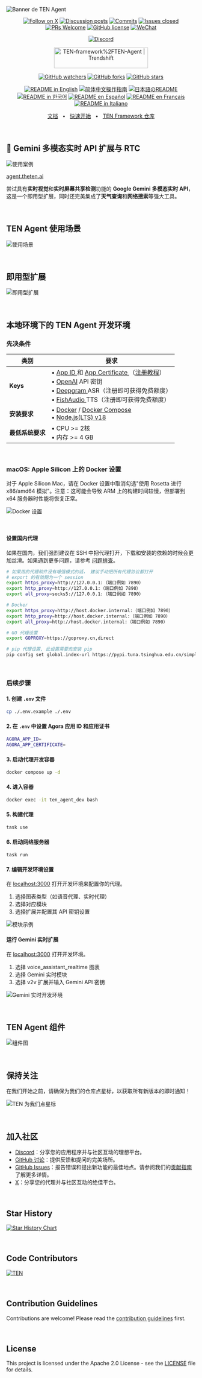 ![Banner de TEN Agent](https://github.com/TEN-framework/docs/blob/main/assets/jpg/banner.jpg?raw=true)

<div align="center">

[![Follow on X](https://img.shields.io/twitter/follow/TenFramework?logo=X&color=%20%23f5f5f5)](https://twitter.com/intent/follow?screen_name=TenFramework)
[![Discussion posts](https://img.shields.io/github/discussions/TEN-framework/ten-agent?labelColor=%20%23FDB062&color=%20%23f79009)](https://github.com/TEN-framework/ten-agent/discussions/)
[![Commits](https://img.shields.io/github/commit-activity/m/TEN-framework/ten-agent?labelColor=%20%237d89b0&color=%20%235d6b98)](https://github.com/TEN-framework/ten-agent/graphs/commit-activity)
[![Issues closed](https://img.shields.io/github/issues-search?query=repo%3ATEN-framework%2Ften-agent%20is%3Aclosed&label=issues%20closed&labelColor=green&color=green)](https://github.com/TEN-framework/ten-agent/issues)
[![PRs Welcome](https://img.shields.io/badge/PRs-welcome-brightgreen.svg?style=flat-square)](https://github.com/TEN-framework/ten-agent/pulls)
[![GitHub license](https://img.shields.io/badge/License-Apache_2.0-blue.svg?labelColor=%20%239b8afb&color=%20%237a5af8)](https://github.com/TEN-framework/ten-agent/blob/main/LICENSE)
[![WeChat](https://img.shields.io/badge/WeChat-WeChat_Group-%2307C160?logo=wechat)](https://github.com/TEN-framework/ten-agent/discussions/170)

[![Discord](https://dcbadge.vercel.app/api/server/VnPftUzAMJ)](https://discord.gg/VnPftUzAMJ)

<a href="https://trendshift.io/repositories/11978" target="_blank"><img src="https://trendshift.io/api/badge/repositories/11978" alt="TEN-framework%2FTEN-Agent | Trendshift" style="width: 250px; height: 55px;" width="250" height="55"/></a>

[![GitHub watchers](https://img.shields.io/github/watchers/TEN-framework/ten-agent?style=social&label=Watch)](https://GitHub.com/TEN-framework/ten-agent/watchers/?WT.mc_id=academic-105485-koreyst)
[![GitHub forks](https://img.shields.io/github/forks/TEN-framework/ten-agent?style=social&label=Fork)](https://GitHub.com/TEN-framework/ten-agent/network/?WT.mc_id=academic-105485-koreyst)
[![GitHub stars](https://img.shields.io/github/stars/TEN-framework/ten-agent?style=social&label=Star)](https://GitHub.com/TEN-framework/ten-agent/stargazers/?WT.mc_id=academic-105485-koreyst)

<a href="https://github.com/TEN-framework/ten-agent/blob/main/README.md"><img alt="README in English" src="https://img.shields.io/badge/English-lightgrey"></a>
<a href="https://github.com/TEN-framework/ten-agent/blob/main/docs/readmes/README-CN.md"><img alt="简体中文操作指南" src="https://img.shields.io/badge/简体中文-lightgrey"></a>
<a href="https://github.com/TEN-framework/ten-agent/blob/main/docs/readmes/README-JP.md"><img alt="日本語のREADME" src="https://img.shields.io/badge/日本語-lightgrey"></a>
<a href="https://github.com/TEN-framework/ten-agent/blob/main/docs/readmes/README-KR.md"><img alt="README in 한국어" src="https://img.shields.io/badge/한국어-lightgrey"></a>
<a href="https://github.com/TEN-framework/ten-agent/blob/main/docs/readmes/README-ES.md"><img alt="README en Español" src="https://img.shields.io/badge/Español-lightgrey"></a>
<a href="https://github.com/TEN-framework/ten-agent/blob/main/docs/readmes/README-FR.md"><img alt="README en Français" src="https://img.shields.io/badge/Français-lightgrey"></a>
<a href="https://github.com/TEN-framework/ten-agent/blob/main/docs/readmes/README-IT.md"><img alt="README in Italiano" src="https://img.shields.io/badge/Italiano-lightgrey"></a>

</div>

<div align="center">

[文档](https://doc.theten.ai)
<span>&nbsp;&nbsp;•&nbsp;&nbsp;</span>
[快速开始](https://doc.theten.ai/getting-started/quickstart)
<span>&nbsp;&nbsp;•&nbsp;&nbsp;</span>
[TEN Framework 仓库](https://github.com/TEN-framework/ten_framework)


</div>

<br>
<h2>🌟 Gemini 多模态实时 API 扩展与 RTC</h2>

![使用案例](https://github.com/TEN-framework/docs/blob/main/assets/gif/gemini.gif?raw=true)

[agent.theten.ai](https://agent.theten.ai)

尝试具有**实时视觉**和**实时屏幕共享检测**功能的 **Google Gemini 多模态实时 API**，这是一个即用型扩展，同时还完美集成了**天气查询**和**网络搜索**等强大工具。

<br>
<h2>TEN Agent 使用场景</h2>

![使用场景](https://github.com/TEN-framework/docs/blob/main/assets/jpg/usecases.jpg?raw=true)

<br>
<h2>即用型扩展</h2>

![即用型扩展](https://github.com/TEN-framework/docs/blob/main/assets/jpg/extensions.jpg?raw=true)

<br>
<h2>本地环境下的 TEN Agent 开发环境</h2>

### 先决条件

| 类别 | 要求 |
|----------|-------------|
| **Keys** | • [ App ID ](https://console.shengwang.cn) 和 [ App Certificate ](https://console.shengwang.cn)（[注册教程](https://doc.shengwang.cn/doc/console/general/quickstart#%E6%B3%A8%E5%86%8C%E8%B4%A6%E5%8F%B7)） <br>• [OpenAI](https://openai.com/index/openai-api/) API 密钥<br>• [ Deepgram ](https://deepgram.com/) ASR（注册即可获得免费额度）<br>• [ FishAudio ](https://fish.audio/) TTS（注册即可获得免费额度）|
| **安装要求** | • [Docker](https://www.docker.com/) / [Docker Compose](https://docs.docker.com/compose/)<br>• [Node.js(LTS) v18](https://nodejs.org/en) |
| **最低系统要求** | • CPU >= 2核<br>• 内存 >= 4 GB |

<br>

### macOS: Apple Silicon 上的 Docker 设置

对于 Apple Silicon Mac，请在 Docker 设置中取消勾选"使用 Rosetta 进行 x86/amd64 模拟"。注意：这可能会导致 ARM 上的构建时间较慢，但部署到 x64 服务器时性能将恢复正常。

![Docker 设置](https://github.com/TEN-framework/docs/blob/main/assets/gif/docker_setting.gif?raw=true)

<br>

#### 设置国内代理

如果在国内，我们强烈建议在 SSH 中把代理打开，下载和安装的依赖的时候会更加丝滑。如果遇到更多问题，请参考 [问题排查](../troubleshooting/troubleshooting-cn.md)。

```bash
# 如果用的代理软件没有增强模式的话， 建议手动把所有代理协议都打开
# export 的有效期为一个 session
export https_proxy=http://127.0.0.1:（端口例如 7890） 
export http_proxy=http://127.0.0.1:（端口例如 7890） 
export all_proxy=socks5://127.0.0.1:（端口例如 7890）

# Docker
export https_proxy=http://host.docker.internal:（端口例如 7890）
export http_proxy=http://host.docker.internal:（端口例如 7890）
export all_proxy=http://host.docker.internal:（端口例如 7890）

# GO 代理设置
export GOPROXY=https://goproxy.cn,direct

# pip 代理设置, 此设置需要先安装 pip
pip config set global.index-url https://pypi.tuna.tsinghua.edu.cn/simple
```

<br>

### 后续步骤

#### 1. 创建 `.env` 文件
```bash
cp ./.env.example ./.env
```

#### 2. 在 `.env` 中设置 Agora 应用 ID 和应用证书
```bash
AGORA_APP_ID=
AGORA_APP_CERTIFICATE=
```

#### 3. 启动代理开发容器
```bash
docker compose up -d
```

#### 4. 进入容器
```bash
docker exec -it ten_agent_dev bash
```

#### 5. 构建代理
```bash
task use
```

#### 6. 启动网络服务器
```bash
task run
```

#### 7. 编辑开发环境设置
在 [localhost:3000](http://localhost:3000) 打开开发环境来配置你的代理。
 1. 选择图表类型（如语音代理、实时代理）
 2. 选择对应模块
 3. 选择扩展并配置其 API 密钥设置

![模块示例](https://github.com/TEN-framework/docs/blob/main/assets/gif/module-example.gif?raw=true)

#### 运行 Gemini 实时扩展
在 [localhost:3000](http://localhost:3000) 打开开发环境。

 1. 选择 voice_assistant_realtime 图表
 2. 选择 Gemini 实时模块
 3. 选择 v2v 扩展并输入 Gemini API 密钥

![Gemini 实时开发环境](https://github.com/TEN-framework/docs/blob/main/assets/gif/gemini-playground.gif?raw=true)

<br>
<h2>TEN Agent 组件</h2>

![组件图](https://github.com/TEN-framework/docs/blob/main/assets/jpg/diagram.jpg?raw=true)

<br>
<h2>保持关注</h2>

在我们开始之前，请确保为我们的仓库点星标，以获取所有新版本的即时通知！

![TEN 为我们点星标](https://github.com/TEN-framework/docs/blob/main/assets/gif/star_us_2.gif?raw=true)

<br>
<h2>加入社区</h2>

- [Discord](https://discord.gg/VnPftUzAMJ)：分享您的应用程序并与社区互动的理想平台。
- [GitHub 讨论](https://github.com/TEN-framework/ten-agent/discussions)：提供反馈和提问的完美场所。
- [GitHub Issues](https://github.com/TEN-framework/ten-agent/issues)：报告错误和提出新功能的最佳地点。请参阅我们的[贡献指南](./docs/code-of-conduct/contributing.md)了解更多详情。
- [X](https://img.shields.io/twitter/follow/TenFramework?logo=X&color=%20%23f5f5f5)：分享您的代理并与社区互动的绝佳平台。

<br>
<h2>Star History</h2>

[![Star History Chart](https://api.star-history.com/svg?repos=ten-framework/ten-agent&type=Date)](https://star-history.com/#ten-framework/ten-agent&Date)

 <br>
 <h2>Code Contributors</h2>

[![TEN](https://contrib.rocks/image?repo=TEN-framework/ten-agent)](https://github.com/TEN-framework/ten-agent/graphs/contributors)

<br>
<h2>Contribution Guidelines</h2>

Contributions are welcome! Please read the [contribution guidelines](./docs/code-of-conduct/contributing.md) first.

<br>
<h2>License</h2>

This project is licensed under the Apache 2.0 License - see the [LICENSE](LICENSE) file for details.

